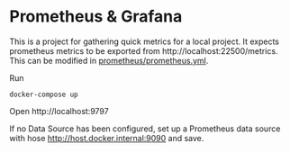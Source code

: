 # Prometheus & Grafana

This is a project for gathering quick metrics for a local project. It expects prometheus metrics to be exported from http://localhost:22500/metrics. This can be modified in [prometheus/prometheus.yml](prometheus/prometheus.yml).

Run

```shell
docker-compose up
```

Open http://localhost:9797

If no Data Source has been configured, set up a Prometheus data source with hose http://host.docker.internal:9090 and save.
